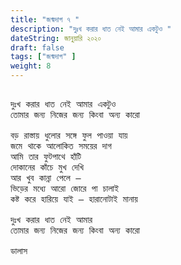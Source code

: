 ```yaml
---
title: "জন্মদাগ ৭ "
description: "দুঃখ করার ধাত নেই আমার একটুও "
dateString: জানুয়ারি ২০২০ 
draft: false
tags: ["জন্মদাগ" ]
weight: 8
---
```



<pre>

দুঃখ করার ধাত নেই আমার একটুও 
তোমার জন্য নিজের জন্য কিংবা অন্য কারো 

বড় রাস্তায় ধুলোর সঙ্গে ফুল পাওয়া যায় 
জমে থাকে আলোকিত সময়ের দাগ 
আমি তার ফুটপাথে হাঁটি 
দোকানের কাঁচে মুখ দেখি 
আর খুব কান্না পেলে – 
ভিড়ের মধ্যে আরো জোরে পা চালাই 
কষ্ট করে হারিয়ে যাই – হারানোটাই মানায় 

দুঃখ করার ধাত নেই আমার 
তোমার জন্য নিজের জন্য কিংবা অন্য কারো  

ডালাস 

<pre>
